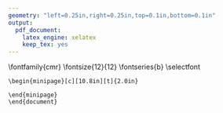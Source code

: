 ```yaml
---
geometry: "left=0.25in,right=0.25in,top=0.1in,bottom=0.1in"
output:
  pdf_document:
    latex_engine: xelatex
    keep_tex: yes
---
```

\fontfamily{cmr}
\fontsize{12}{12}
\fontseries{b}
\selectfont

```{=latex}
\begin{minipage}[c][10.8in][t]{2.0in}
```

```{=latex}
\end{minipage}
\end{document}
```


